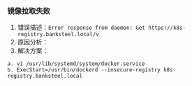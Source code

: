### 镜像拉取失败
1. 错误描述：`Error response from daemon: Get https://k8s-registry.banksteel.local/v`
2. 原因分析：
3. 解决方案：
```
a. vi /usr/lib/systemd/system/docker.service
b. ExecStart=/usr/bin/dockerd --insecure-registry k8s-registry.banksteel.local
```
